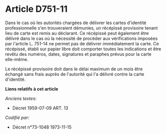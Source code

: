 # Article D751-11

Dans le cas où les autorités chargées de délivrer les cartes d'identité professionnelle s'en trouveraient démunies, un
récépissé provisoire tenant lieu de carte est remis au déclarant. Ce récépissé peut également être délivré dans le cas où la
nécessité de procéder aux vérifications imposées par l'article L. 751-14 ne permet pas de délivrer immédiatement la carte. Ce
récépissé, établi sur papier libre doit comporter toutes les indications et être revêtu des numéros, dates, signatures et
paraphes prévus pour la carte elle-même.

Le récépissé provisoire doit dans le délai maximum de un mois être échangé sans frais auprès de l'autorité qui l'a délivré
contre la carte d'identité.

**Liens relatifs à cet article**

_Anciens textes_:

  - Décret  1959-07-09 ART. 13

_Codifié par_:

  - Décret n°73-1048 1973-11-15
